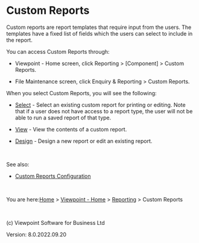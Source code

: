 



# Custom Reports
<span class="Bold">Custom reports are report templates that require 
 input from the users. The templates have a fixed list of fields which 
 the users can select to include in the report.</span>

<span class="Bold">Y</span>ou can access Custom 
 Reports through:

	

- Viewpoint - Home screen, click Reporting &gt; [Component] &gt; 
    	 Custom Reports.

	

- File Maintenance screen, click Enquiry &amp; Reporting &gt; 
    	 Custom Reports.

When you select Custom Reports, you will see the following:

	

- [Select](file:///c:/temp/0457b882-c844-4314-8878-ce1a9c2207bd/input/Custom_Reports_-_Select.htm) - 
    	 Select an existing custom report for printing or editing. Note that 
    	 if a user does not have access to a report type, the user will not 
    	 be able to run a saved report of that type.

	

- [View](file:///c:/temp/0457b882-c844-4314-8878-ce1a9c2207bd/input/Custom_Reports_-_View.htm) - View 
    	 the contents of a custom report.

	

- [Design](file:///c:/temp/0457b882-c844-4314-8878-ce1a9c2207bd/input/Custom_Reports_-_Design.htm) 
    	 - Design a new report or edit an existing report.

&nbsp;

See also:

	

- [Custom 
    	 Reports Configuration](file:///c:/temp/0457b882-c844-4314-8878-ce1a9c2207bd/Configuration/Custom_Reports_Configuration.htm)

&nbsp;

You are here:[Home](file:///c:/temp/0457b882-c844-4314-8878-ce1a9c2207bd/input/Copyright_Notice.htm) &gt; [Viewpoint - Home](file:///c:/temp/0457b882-c844-4314-8878-ce1a9c2207bd/input/Overview.htm) &gt; [Reporting](file:///c:/temp/0457b882-c844-4314-8878-ce1a9c2207bd/input/Reporting.htm) &gt; Custom Reports

&nbsp;

(c) Viewpoint Software for 
 Business Ltd

Version: 8.0.2022.09.20



